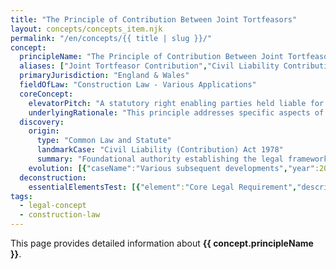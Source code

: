 ```yaml
---
title: "The Principle of Contribution Between Joint Tortfeasors"
layout: concepts/concepts_item.njk
permalink: "/en/concepts/{{ title | slug }}/"
concept:
  principleName: "The Principle of Contribution Between Joint Tortfeasors"
  aliases: ["Joint Tortfeasor Contribution","Civil Liability Contribution","Proportionate Contribution"]
  primaryJurisdiction: "England & Wales"
  fieldOfLaw: "Construction Law - Various Applications"
  coreConcept:
    elevatorPitch: "A statutory right enabling parties held liable for the same damage to recover contribution from other responsible parties according to their respective degrees of fault."
    underlyingRationale: "This principle addresses specific aspects of construction law relationships and liabilities, providing structured legal framework for the principle of contribution between joint tortfeasors issues."
  discovery:
    origin:
      type: "Common Law and Statute"
      landmarkCase: "Civil Liability (Contribution) Act 1978"
      summary: "Foundational authority establishing the legal framework for the principle of contribution between joint tortfeasors in construction and commercial law contexts."
    evolution: [{"caseName":"Various subsequent developments","year":2000,"contribution":"Continued judicial and legislative refinement of the principle's application and scope in modern construction law."}]
  deconstruction:
    essentialElementsTest: [{"element":"Core Legal Requirement","description":"The fundamental requirement that must be established to successfully apply the principle of contribution between joint tortfeasors in construction law contexts."},{"element":"Factual Foundation","description":"The specific factual circumstances that must exist to trigger application of this legal principle."},{"element":"Legal Consequence Test","description":"The test for determining when the principle's legal consequences should apply to the particular circumstances."}]
tags: 
  - legal-concept
  - construction-law
---
```


This page provides detailed information about **{{ concept.principleName }}**.
